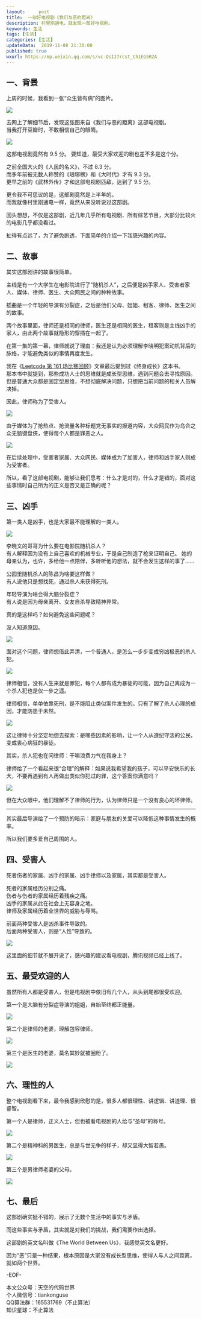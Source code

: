 ```yaml
---   
layout:     post  
title:  一部好电视剧《我们与恶的距离》
description: 村里刚通电，就发现一部好电视剧。  
keywords: 生活  
tags: [生活]    
categories: [生活]  
updateData:  2019-11-08 21:30:00  
published: true  
wxurl: https://mp.weixin.qq.com/s/vc-QsIJ7rcst_Ch1EG5R2A  
---  
```



## 一、背景  


上周的时候，我看到一张“众生皆有病”的图片。  


![](https://res2019.tiankonguse.com/images/2019/11/08/001.png)


去网上了解细节后，发现这张图来自《我们与恶的距离》这部电视剧。  
当我打开豆瓣时，不敢相信自己的眼睛。  


![](https://res2019.tiankonguse.com/images/2019/11/08/002.png)


这部电视剧竟然有 9.5 分。
要知道，最受大家欢迎的剧也差不多是这个分。  


之前全国大火的《人民的名义》，不过 8.3 分。  
而多年前被无数人称赞的《琅琊榜》和《大时代》才有 9.3 分。  
更早之前的《武林外传》才和这部电视剧匹敌，达到了 9.5 分。  


更令我不可思议的是，这部剧竟然是上半年的。  
而我就像村里刚通电一样，竟然从来没听说过这部剧。  


回头想想，不仅是这部剧，近几年几乎所有电视剧、所有综艺节目，大部分比较火的电影几乎都没看过。  


扯得有点远了，为了避免剧透，下面简单的介绍一下我感兴趣的内容。  


## 二、故事  


其实这部剧讲的故事很简单。  


主线是有一个大学生在电影院进行了"随机杀人”，之后便是凶手家人、受害者家人、媒体、律师、医生、大众网民之间的种种故事。  


插曲是一个年轻的导演有分裂症，之后是他们父母、姐姐、租客、律师、医生之间的故事。  


两个故事里面，律师还是相同的律师，医生还是相同的医生，租客则是主线凶手的家人，由此两个故事就隐形的穿插在一起了。  


在第一集的第一幕，律师就说了理由：我还是认为必须理解李晓明犯案动机背后的脉络，才能避免类似的事情再度发生。  


我在《[Leetcode 第 161 场比赛回顾](https://mp.weixin.qq.com/s/y7PVm34htx1l3QI3Iogwrw)》文章最后提到过《终身成长》这本书。  
那本书中就提到，那些成功人士的思维就是成长型思维，遇到问题会去寻找原因。 
但是普通大众都是固定型思维，不想彻底解决问题，只想把当前问题的相关人员解决掉。  


因此，律师称为了受害人。  


![](https://res2019.tiankonguse.com/images/2019/11/08/003.gif)


由于媒体为了抢热点、抢流量各种标题党无事实的报道内容，大众网民作为乌合之众无脑键盘侠，使得每个人都是罪恶之人。  


![](https://res2019.tiankonguse.com/images/2019/11/08/004.png)


在后续处理中，受害者家属、大众网民、媒体成为了加害人，律师和凶手家人则成为受害者。  


所以，看了这部电视剧，能够让我们思考：什么才是对的，什么才是错的，面对这些事情时自己所为的正义是否又是正确的呢？  


## 三、凶手   


第一类人是凶手，也是大家最不能理解的一类人。  


![](https://res2019.tiankonguse.com/images/2019/11/08/005.png)


李晓文的哥哥为什么要在电影院随机杀人？    
有人解释因为没有上自己喜欢的机械专业，于是自己制造了枪来证明自己。
她的母亲认为，也许，多给他一点陪伴，多听听他的想法，就不会发生这样的事了……  


公园里随机杀人的陈昌为啥要这样做？  
有人说他只是想找死，通过杀人来获得死刑。  


年轻导演为啥会得大脑分裂症？  
有人说是因为母亲离开、女友自杀导致精神异常。  


真的是这样吗？如何避免这些问题呢？  


没人知道原因。  


![](https://res2019.tiankonguse.com/images/2019/11/08/006.png)


面对这个问题，律师想借此弄清，一个普通人，是怎么一步步变成穷凶极恶的杀人犯。  


![](https://res2019.tiankonguse.com/images/2019/11/08/007.gif)


律师相信，没有人生来就是罪犯，每个人都有成为暴徒的可能，因为自己离成为一个杀人犯也是仅一步之遥。  


律师相信，单单依靠死刑，是不能阻止类似案件发生的。只有了解了杀人心理的成因，才能防患于未然。  


![](https://res2019.tiankonguse.com/images/2019/11/08/008.png)


这让律师十分坚定地想去探索：是哪些因素的影响，让一个人从遵纪守法的公民，变成丧心病狂的暴徒。  


其实，杀人犯也在问律师：干嘛浪费力气在我身上？  


律师给了一个看起来很“合理”的解释：如果说我希望我的孩子，可以平安快乐的长大，不要再遇到有人再做出类似你犯过的罪，这个答案你满意吗？  


![](https://res2019.tiankonguse.com/images/2019/11/08/009.gif)


但在大众眼中，他们理解不了律师的行为，认为律师只是一个没有良心的坏律师。  


--------------------------------------------------------------------------------


其实最后导演给了一个预防的暗示：家庭与朋友的关爱可以降低这种事情发生的概率。  


所以我们要多爱自己周围的人。  


## 四、受害人  


死者伤者的家属、凶手的家属、凶手律师以及家属，其实都是受害人。  


死者的家属经历分别之痛。  
伤者与伤者的家属经历着残疾之痛。  
凶手的家属从此在社会上无容身之地。  
律师及家属经历着全世界的威胁与辱骂。  


前面两种受害人是凶杀事件导致的。  
后面两种受害人，则是“人性”导致的。  


![](https://res2019.tiankonguse.com/images/2019/11/08/010.png)


这里面的细节就不展开说了，感兴趣的建议看电视剧，腾讯视频已经上线了。  


## 五、最受欢迎的人  


虽然所有人都是受害人，但是电视剧中依旧有几个人，从头到尾都很受欢迎。  


第一个是大脑有分裂症导演的姐姐，自始至终都正能量。  


![](https://res2019.tiankonguse.com/images/2019/11/08/011.png)


第二个是律师的老婆，理解包容律师。  


![](https://res2019.tiankonguse.com/images/2019/11/08/012.png)


第三个是医生的老婆，莫名其妙就被圈粉了。  


![](https://res2019.tiankonguse.com/images/2019/11/08/013.png)


## 六、理性的人  


整个电视剧看下来，最令我感到欣慰的是，很多人都很理性、讲逻辑、讲道理、很睿智。  


第一个人是律师，正义人士，但也被看电视剧的人给与“圣母”的称号。  


![](https://res2019.tiankonguse.com/images/2019/11/08/014.png)


第二个是精神科的男医生，总是与世无争的样子，却又显得大智若愚。  


![](https://res2019.tiankonguse.com/images/2019/11/08/015.png)

  
第三个是男律师老婆的父母。  


![](https://res2019.tiankonguse.com/images/2019/11/08/016.png)


## 七、最后


这部剧确实挺不错的，展示了无数个生活中的事实与矛盾。  


而这些事实与矛盾，其实就是对我们的挑战，我们需要作出选择。  


这部剧的英文名叫做《The World Between Us》，我感觉英文名更好。  


因为“恶”只是一种结果，根本原因是大家没有成长型思维，使得人与人之间距离，就如两个世界。  


-EOF-  


本文公众号：天空的代码世界  
个人微信号：tiankonguse  
QQ算法群：165531769（不止算法）  
知识星球：不止算法  

